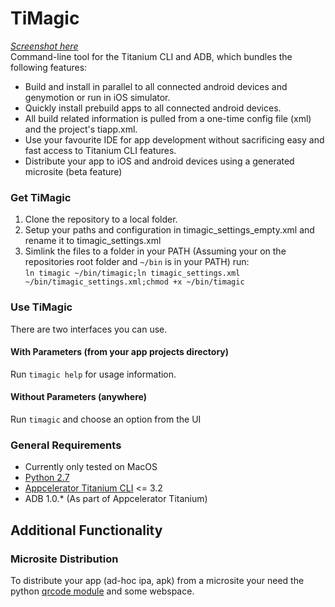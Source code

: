 # TiMagic
[*Screenshot here*](screenshot.png)  
Command-line tool for the Titanium CLI and ADB, which bundles the following features:

* Build and install in parallel to all connected android devices and genymotion or run in iOS simulator.
* Quickly install prebuild apps to all connected android devices.
* All build related information is pulled from a one-time config file (xml) and the project's tiapp.xml.
* Use your favourite IDE for app development without sacrificing easy and fast access to Titanium CLI features.
* Distribute your app to iOS and android devices using a generated microsite (beta feature)

### Get TiMagic
1. Clone the repository to a local folder.
1. Setup your paths and configuration in timagic_settings_empty.xml and rename it to timagic_settings.xml
1. Simlink the files to a folder in your PATH
(Assuming your on the repositories root folder and `~/bin` is in your PATH) run:  
```ln timagic ~/bin/timagic;ln timagic_settings.xml ~/bin/timagic_settings.xml;chmod +x ~/bin/timagic```

### Use TiMagic
There are two interfaces you can use.
#### With Parameters (from your app projects directory)
Run `timagic help` for usage information.
#### Without Parameters (anywhere)
Run `timagic` and choose an option from the UI

### General Requirements
* Currently only tested on MacOS
* [Python 2.7](http://www.python.org/download/releases/2.7/)
* [Appcelerator Titanium CLI](https://github.com/appcelerator/titanium) <= 3.2
* ADB 1.0.* (As part of Appcelerator Titanium)

## Additional Functionality
### Microsite Distribution
To distribute your app (ad-hoc ipa, apk) from a microsite your need the python [qrcode module](https://github.com/lincolnloop/python-qrcode) and some webspace.